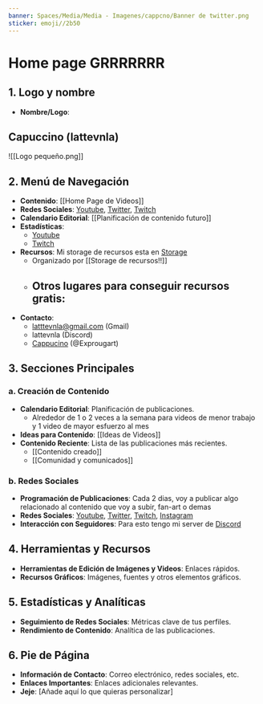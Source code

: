 ```yaml
---
banner: Spaces/Media/Media - Imagenes/cappcno/Banner de twitter.png
sticker: emoji//2b50
---
```

# Home page GRRRRRRR
## 1. Logo y nombre
- **Nombre/Logo**: 
## Capuccino (lattevnla)
![[Logo pequeño.png]]
## 2. Menú de Navegación

- **Contenido**: [[Home Page de Videos]]
- **Redes Sociales**: [Youtube](https://www.youtube.com/channel/UC6u4HsXy_mKJ0tRIuPyfWmA), [Twitter](https://twitter.com/lattevnla), [Twitch](https://www.twitch.tv/lattevnla)
- **Calendario Editorial**: [[Planificación de contenido futuro]]
- **Estadísticas**: 
	- [Youtube](https://studio.youtube.com/channel/UC6u4HsXy_mKJ0tRIuPyfWmA/analytics/tab-overview/period-default)
	- [Twitch](https://www.twitch.tv/lattevnla)
- **Recursos**: Mi storage de recursos esta en [Storage](https://drive.google.com/drive/u/4/folders/1SbFb8ooWdQJj_QFGBOY0DkUAhyf-TKDg)
	- Organizado por [[Storage de recursos!!]]
	- Otros lugares para conseguir recursos gratis:
		- 
- **Contacto**: 
	- latttevnla@gmail.com (Gmail)
	- lattevnla (Discord)
	- [Cappucino](https://www.roblox.com/users/1423426830/profile) (@Exprougart)

## 3. Secciones Principales

### a. Creación de Contenido

- **Calendario Editorial**: Planificación de publicaciones.
	- Alrededor de 1 o 2 veces a la semana para videos de menor trabajo y 1 video de mayor esfuerzo al mes
- **Ideas para Contenido**: [[Ideas de Videos]]
- **Contenido Reciente**: Lista de las publicaciones más recientes.
	- [[Contenido creado]]
	- [[Comunidad y comunicados]]

### b. Redes Sociales

- **Programación de Publicaciones**: Cada 2 dias, voy a publicar algo relacionado al contenido que voy a subir, fan-art o demas
- **Redes Sociales**: [Youtube](https://www.youtube.com/channel/UC6u4HsXy_mKJ0tRIuPyfWmA), [Twitter](https://twitter.com/lattevnla), [Twitch](https://www.twitch.tv/lattevnla), [Instagram](https://www.instagram.com/alexisacoutistic/)
- **Interacción con Seguidores**: Para esto tengo mi server de [Discord](https://discord.gg/Jz7gbzb2)

## 4. Herramientas y Recursos

- **Herramientas de Edición de Imágenes y Videos**: Enlaces rápidos.
- **Recursos Gráficos**: Imágenes, fuentes y otros elementos gráficos. 

## 5. Estadísticas y Analíticas

- **Seguimiento de Redes Sociales**: Métricas clave de tus perfiles.
- **Rendimiento de Contenido**: Analítica de las publicaciones.

## 6. Pie de Página

- **Información de Contacto**: Correo electrónico, redes sociales, etc.
- **Enlaces Importantes**: Enlaces adicionales relevantes.
- **Jeje**: [Añade aquí lo que quieras personalizar]